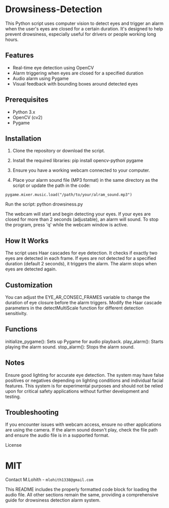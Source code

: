 # Drowsiness-Detection




This Python script uses computer vision to detect eyes and trigger an alarm when the user's eyes are closed for a certain duration. It's designed to help prevent drowsiness, especially useful for drivers or people working long hours.

## Features

- Real-time eye detection using OpenCV
- Alarm triggering when eyes are closed for a specified duration
- Audio alarm using Pygame
- Visual feedback with bounding boxes around detected eyes

## Prerequisites

- Python 3.x
- OpenCV (cv2)
- Pygame

## Installation

1. Clone the repository or download the script.

2. Install the required libraries:
pip install opencv-python pygame

3. Ensure you have a working webcam connected to your computer.

4. Place your alarm sound file (MP3 format) in the same directory as the script or update the path in the code:

```pygame.mixer.music.load("/path/to/your/alram_sound.mp3")```


Run the script:
python drowsiness.py

The webcam will start and begin detecting your eyes.
If your eyes are closed for more than 2 seconds (adjustable), an alarm will sound.
To stop the program, press 'q' while the webcam window is active.

## How It Works

The script uses Haar cascades for eye detection.
It checks if exactly two eyes are detected in each frame.
If eyes are not detected for a specified duration (default 2 seconds), it triggers the alarm.
The alarm stops when eyes are detected again.

## Customization

You can adjust the EYE_AR_CONSEC_FRAMES variable to change the duration of eye closure before the alarm triggers.
Modify the Haar cascade parameters in the detectMultiScale function for different detection sensitivity.

## Functions

initialize_pygame(): Sets up Pygame for audio playback.
play_alarm(): Starts playing the alarm sound.
stop_alarm(): Stops the alarm sound.

## Notes

Ensure good lighting for accurate eye detection.
The system may have false positives or negatives depending on lighting conditions and individual facial features.
This system is for experimental purposes and should not be relied upon for critical safety applications without further development and testing.

## Troubleshooting

If you encounter issues with webcam access, ensure no other applications are using the camera.
If the alarm sound doesn't play, check the file path and ensure the audio file is in a supported format.

License
# MIT
Contact
M.Lohith - `mlohith1338@gmail.com`

This README includes the properly formatted code block for loading the audio file. All other sections remain the same, providing a comprehensive guide for  drowsiness detection alarm system.
